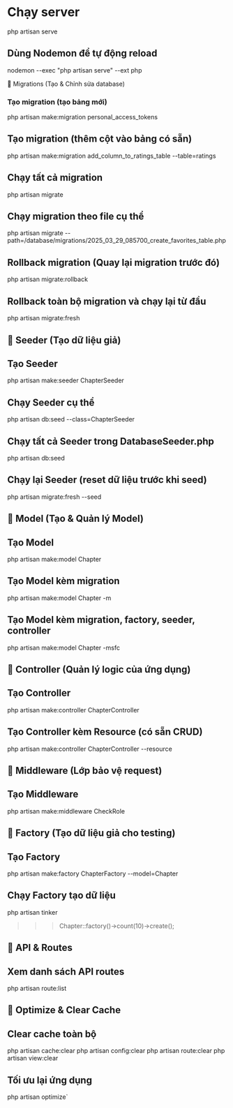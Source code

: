 # Chạy server

php artisan serve

## Dùng Nodemon để tự động reload

nodemon --exec "php artisan serve" --ext php

📌 Migrations (Tạo & Chỉnh sửa database)

### Tạo migration (tạo bảng mới)

php artisan make:migration personal_access_tokens

## Tạo migration (thêm cột vào bảng có sẵn)

php artisan make:migration add_column_to_ratings_table --table=ratings

## Chạy tất cả migration

php artisan migrate

## Chạy migration theo file cụ thể

php artisan migrate --path=/database/migrations/2025_03_29_085700_create_favorites_table.php

## Rollback migration (Quay lại migration trước đó)

php artisan migrate:rollback

## Rollback toàn bộ migration và chạy lại từ đầu

php artisan migrate:fresh

## 📌 Seeder (Tạo dữ liệu giả)

## Tạo Seeder

php artisan make:seeder ChapterSeeder

## Chạy Seeder cụ thể

php artisan db:seed --class=ChapterSeeder

## Chạy tất cả Seeder trong DatabaseSeeder.php

php artisan db:seed

## Chạy lại Seeder (reset dữ liệu trước khi seed)

php artisan migrate:fresh --seed

## 📌 Model (Tạo & Quản lý Model)

## Tạo Model

php artisan make:model Chapter

## Tạo Model kèm migration

php artisan make:model Chapter -m

## Tạo Model kèm migration, factory, seeder, controller

php artisan make:model Chapter -msfc

## 📌 Controller (Quản lý logic của ứng dụng)

## Tạo Controller

php artisan make:controller ChapterController

## Tạo Controller kèm Resource (có sẵn CRUD)

php artisan make:controller ChapterController --resource

## 📌 Middleware (Lớp bảo vệ request)

## Tạo Middleware

php artisan make:middleware CheckRole

## 📌 Factory (Tạo dữ liệu giả cho testing)

## Tạo Factory

php artisan make:factory ChapterFactory --model=Chapter

## Chạy Factory tạo dữ liệu

php artisan tinker
>>> Chapter::factory()->count(10)->create();

## 📌 API & Routes

## Xem danh sách API routes

php artisan route:list

## 📌 Optimize & Clear Cache

## Clear cache toàn bộ

php artisan cache:clear
php artisan config:clear
php artisan route:clear
php artisan view:clear

## Tối ưu lại ứng dụng

php artisan optimize`
